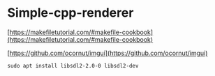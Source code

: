 # Simple-cpp-renderer

[https://makefiletutorial.com/#makefile-cookbook](https://makefiletutorial.com/#makefile-cookbook)

[https://github.com/ocornut/imgui](https://github.com/ocornut/imgui)

```shell
sudo apt install libsdl2-2.0-0 libsdl2-dev
```
